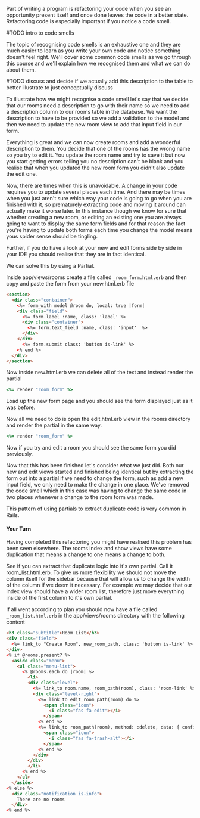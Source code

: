 Part of writing a program is refactoring your code when you see an opportunity present itself and once done leaves the code in a better state. Refactoring code is especially important if you notice a code smell.

#TODO intro to code smells

The topic of recognising code smells is an exhaustive one and they are much easier to learn as you write your own code and notice something doesn't feel right. We'll cover some common code smells as we go through this course and we'll explain how we recognised them and what we can do about them.

#TODO discuss and decide if we actually add this description to the table to better illustrate to just conceptually discuss

To illustrate how we might recognise a code smell let's say that we decide that our rooms need a description to go with their name so we need to add a description column to our rooms table in the database. We want the description to have to be provided so we add a validation to the model and then we need to update the new room view to add that input field in our form.

Everything is great and we can now create rooms and add a wonderful description to them. You decide that one of the rooms has the wrong name so you try to edit it. You update the room name and try to save it but now you start getting errors telling you no description can't be blank and you realise that when you updated the new room form you didn't also update the edit one.

Now, there are times when this is unavoidable. A change in your code requires you to update several places each time. And there may be times when you just aren't sure which way your code is going to go when you are finished with it, so prematurely extracting code and moving it around can actually make it worse later. In this instance though we know for sure that whether creating a new room, or editing an existing one you are always going to want to display the same form fields and for that reason the fact you're having to update both forms each time you change the model means yous spider sense should be tingling.

Further, if you do have a look at your new and edit forms side by side in your IDE you should realise that they are in fact identical.

We can solve this by using a Partial.

Inside app/views/rooms create a file called `_room_form.html.erb` and then copy and paste the form from your new.html.erb file

```html
<section>
  <div class="container">
    <%= form_with model @room do, local: true |form|
    <div class="field">
      <%= form.label :name, class: 'label' %>
      <div class="container">
        <%= form.text_field :name, class: 'input'  %>
      </div>
    </div>
      <%= form.submit class: 'button is-link' %>
    <% end %>
  </div>
</section>
```

Now inside new.html.erb we can delete all of the text and instead render the partial

```ruby
<%= render "room_form" %>
```

Load up the new form page and you should see the form displayed just as it was before.

Now all we need to do is open the edit.html.erb view in the rooms directory and render the partial in the same way.

```ruby
<%= render "room_form" %>
```

Now if you try and edit a room you should see the same form you did previously.

Now that this has been finished let's consider what we just did. Both our new and edit views started and finished being identical but by extracting the form out into a partial if we need to change the form, such as add a new input field, we only need to make the change in one place. We've removed the code smell which in this case was having to change the same code in two places whenever a change to the room form was made.

This pattern of using partials to extract duplicate code is very common in Rails.

#### Your Turn

Having completed this refactoring you might have realised this problem has been seen elsewhere. The rooms index and show views have some duplication that means a change to one means a change to both.

See if you can extract that duplicate logic into it's own partial. Call it room_list.html.erb. To give us more flexibility we should not move the column itself for the sidebar because that will allow us to change the width of the column if we deem it necessary. For example we may decide that our index view should have a wider room list, therefore just move everything inside of the first column to it's own partial.

If all went according to plan you should now have a file called `_room_list.html.erb` in the app/views/rooms directory with the following content

```html
<h3 class="subtitle">Room List</h3>
<div class="field">
  <%= link_to "Create Room", new_room_path, class: 'button is-link' %>
</div>
<% if @rooms.present? %>
  <aside class="menu">
    <ul class="menu-list">
      <% @rooms.each do |room| %>
        <li>
        <div class="level">
          <%= link_to room.name, room_path(room), class: 'room-link' %>
          <div class="level-right">
            <%= link_to edit_room_path(room) do %>
              <span class="icon">
                <i class="fas fa-edit"></i>
              </span>
            <% end %>
            <%= link_to room_path(room), method: :delete, data: { confirm: "Are you sure you want to delete this room" } do %>
              <span class="icon">
                <i class="fas fa-trash-alt"></i>
              </span>
            <% end %>
          </div>
        </div>
        </li>
      <% end %>
    </ul>
  </aside>
<% else %>
  <div class="notification is-info">
    There are no rooms
  </div>
<% end %>
```
